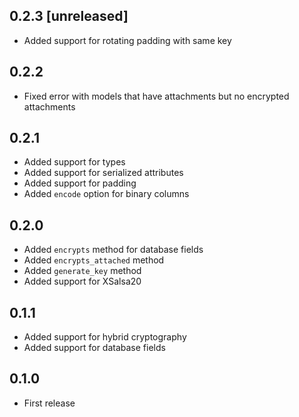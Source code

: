 ## 0.2.3 [unreleased]

- Added support for rotating padding with same key

## 0.2.2

- Fixed error with models that have attachments but no encrypted attachments

## 0.2.1

- Added support for types
- Added support for serialized attributes
- Added support for padding
- Added `encode` option for binary columns

## 0.2.0

- Added `encrypts` method for database fields
- Added `encrypts_attached` method
- Added `generate_key` method
- Added support for XSalsa20

## 0.1.1

- Added support for hybrid cryptography
- Added support for database fields

## 0.1.0

- First release
